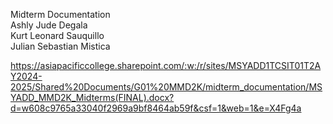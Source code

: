 Midterm Documentation  
Ashly Jude Degala  
Kurt Leonard Sauquillo  
Julian Sebastian Mistica  

https://asiapacificcollege.sharepoint.com/:w:/r/sites/MSYADD1TCSIT01T2AY2024-2025/Shared%20Documents/G01%20MMD2K/midterm_documentation/MSYADD_MMD2K_Midterms(FINAL).docx?d=w608c9765a33040f2969a9bf8464ab59f&csf=1&web=1&e=X4Fg4a
